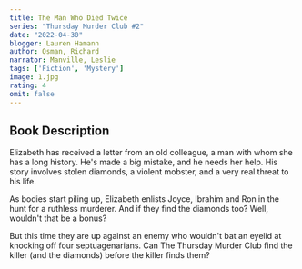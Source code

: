 ```yaml
---
title: The Man Who Died Twice
series: "Thursday Murder Club #2"
date: "2022-04-30"
blogger: Lauren Hamann
author: Osman, Richard
narrator: Manville, Leslie
tags: ['Fiction', 'Mystery']
image: 1.jpg
rating: 4
omit: false
---
```



## Book Description

Elizabeth has received a letter from an old colleague, a man with whom she has a long history. He's made a big mistake, and he needs her help. His story involves stolen diamonds, a violent mobster, and a very real threat to his life.

As bodies start piling up, Elizabeth enlists Joyce, Ibrahim and Ron in the hunt for a ruthless murderer. And if they find the diamonds too? Well, wouldn't that be a bonus?

But this time they are up against an enemy who wouldn't bat an eyelid at knocking off four septuagenarians. Can The Thursday Murder Club find the killer (and the diamonds) before the killer finds them?